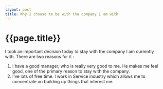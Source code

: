 ```yaml
---
layout: post
title: Why I choose to be with the company I am with
--- 
```




 {{page.title}}
======================================================




<p>I took an important decision today to stay with the company I am currently with. 
There are two reasons for it&#160;:</p>

<ol><li>I have a good manager, who is really very good to me. He makes me feel good, one of the primary reason to stay with the company.</li>
<li>I&#8217;ve lots of free time. I work in  Service industry which allows me to concentrate on building up things that interest me.</li>
</ol>